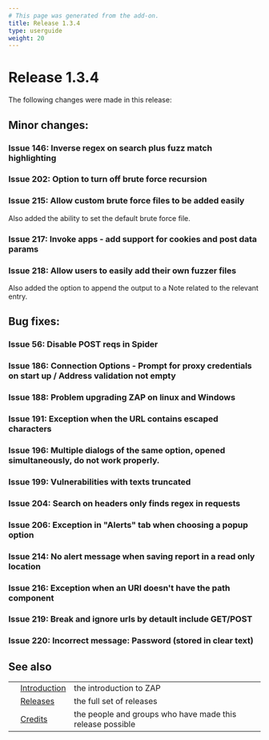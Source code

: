 ```yaml
---
# This page was generated from the add-on.
title: Release 1.3.4
type: userguide
weight: 20
---
```


# Release 1.3.4

The following changes were made in this release:

## Minor changes:

### Issue 146: Inverse regex on search plus fuzz match highlighting

### Issue 202: Option to turn off brute force recursion

### Issue 215: Allow custom brute force files to be added easily

Also added the ability to set the default brute force file.

### Issue 217: Invoke apps - add support for cookies and post data params

### Issue 218: Allow users to easily add their own fuzzer files

Also added the option to append the output to a Note related to the relevant entry.

## Bug fixes:

### Issue 56: Disable POST reqs in Spider

### Issue 186: Connection Options - Prompt for proxy credentials on start up / Address validation not empty

### Issue 188: Problem upgrading ZAP on linux and Windows

### Issue 191: Exception when the URL contains escaped characters

### Issue 196: Multiple dialogs of the same option, opened simultaneously, do not work properly.

### Issue 199: Vulnerabilities with texts truncated

### Issue 204: Search on headers only finds regex in requests

### Issue 206: Exception in "Alerts" tab when choosing a popup option

### Issue 214: No alert message when saving report in a read only location

### Issue 216: Exception when an URI doesn't have the path component

### Issue 219: Break and ignore urls by detault include GET/POST

### Issue 220: Incorrect message: Password (stored in clear text)

## See also

|     |                                     |                                                           |
| --- | ----------------------------------- | --------------------------------------------------------- |
|     | [Introduction](/docs/desktop/)      | the introduction to ZAP                                   |
|     | [Releases](/docs/desktop/releases/) | the full set of releases                                  |
|     | [Credits](/docs/desktop/credits/)   | the people and groups who have made this release possible |
